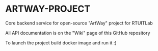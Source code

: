 # ARTWAY-PROJECT
Core backend service for open-source "ArtWay" project for RTUITLab

All API documentation is on the "Wiki" page of this GitHub repository

To launch the project build docker image and run it :)
